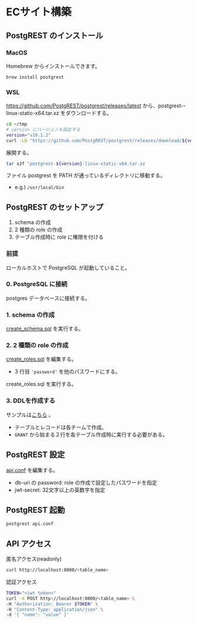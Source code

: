 # ECサイト構築

## PostgREST のインストール

### MacOS

Homebrew からインストールできます。

```sh
brew install postgrest
```

### WSL

https://github.com/PostgREST/postgrest/releases/latest から、postgrest-<version>-linux-static-x64.tar.xz をダウンロードする。

```sh
cd ~/tmp
# version にバージョンを設定する
version="v10.1.2"
curl -LO "https://github.com/PostgREST/postgrest/releases/download/${version>}/postgrest-${version}-linux-static-x64.tar.xz"
```

展開する。

```sh
tar xJf "postgrest-${version}-linux-static-x64.tar.xz
```

ファイル postgrest を PATH が通っているディレクトリに移動する。
- e.g.) `/usr/local/bin`

## PostgREST のセットアップ

1. schema の作成
2. 2 種類の role の作成
3. テーブル作成時に role に権限を付ける

### 前提

ローカルホストで PostgreSQL が起動していること。

### 0. PostgreSQL に接続

postgres データベースに接続する。

### 1. schema の作成

[create_schema.sql](./data/db/create_schema.sql) を実行する。

### 2. 2 種類の role の作成

[create_roles.sql](./data/db/create_roles.sql) を編集する。
- 3 行目 `'password'` を他のパスワードにする。

create_roles.sql を実行する。

### 3. DDLを作成する

サンプルは[こちら](./data/db/create_tables.sql) 。

- テーブルとレコードは各チームで作成。
- `GRANT` から始まる２行を各テーブル作成時に実行する必要がある。

## PostgREST 設定

[api.conf](./data/db/api.conf) を編集する。
- db-uri の password: role の作成で設定したパスワードを指定
- jwt-secret: 32文字以上の英数字を指定

## PostgREST 起動

```sh
postgrest api.conf
```

## API アクセス

匿名アクセス(readonly)

```sh
curl http://localhost:8000/<table_name>
```

認証アクセス

```sh
TOKEN="<jwt token>"
curl -X POST http://localhost:8000/<table_name> \
-H "Authorization: Bearer $TOKEN" \
-H "Content-Type: application/json" \
-d '{ "name": "value" }'
```
